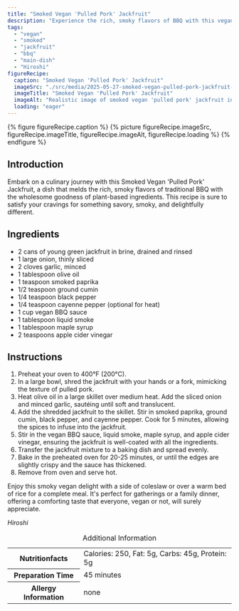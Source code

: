```yaml
---
title: "Smoked Vegan 'Pulled Pork' Jackfruit"
description: "Experience the rich, smoky flavors of BBQ with this vegan Smoked 'Pulled Pork' Jackfruit recipe, perfect for any meal."
tags:
  - "vegan"
  - "smoked"
  - "jackfruit"
  - "bbq"
  - "main-dish"
  - "Hiroshi"
figureRecipe: 
  caption: "Smoked Vegan 'Pulled Pork' Jackfruit"
  imageSrc: "./src/media/2025-05-27-smoked-vegan-pulled-pork-jackfruit-5274.png"
  imageTitle: "Smoked Vegan 'Pulled Pork' Jackfruit"
  imageAlt: "Realistic image of smoked vegan 'pulled pork' jackfruit in a rustic bowl on a dark table, garnished with cilantro, with a softly blurred, warmly lit background."
  loading: "eager"
---
```


{% figure figureRecipe.caption %}
{% picture figureRecipe.imageSrc, figureRecipe.imageTitle, figureRecipe.imageAlt, figureRecipe.loading %}
{% endfigure %}

## Introduction

Embark on a culinary journey with this Smoked Vegan 'Pulled Pork' Jackfruit, a dish that melds the rich, smoky flavors of traditional BBQ with the wholesome goodness of plant-based ingredients. This recipe is sure to satisfy your cravings for something savory, smoky, and delightfully different.

## Ingredients

- 2 cans of young green jackfruit in brine, drained and rinsed
- 1 large onion, thinly sliced
- 2 cloves garlic, minced
- 1 tablespoon olive oil
- 1 teaspoon smoked paprika
- 1/2 teaspoon ground cumin
- 1/4 teaspoon black pepper
- 1/4 teaspoon cayenne pepper (optional for heat)
- 1 cup vegan BBQ sauce
- 1 tablespoon liquid smoke
- 1 tablespoon maple syrup
- 2 teaspoons apple cider vinegar

## Instructions

1. Preheat your oven to 400°F (200°C).
2. In a large bowl, shred the jackfruit with your hands or a fork, mimicking the texture of pulled pork.
3. Heat olive oil in a large skillet over medium heat. Add the sliced onion and minced garlic, sautéing until soft and translucent.
4. Add the shredded jackfruit to the skillet. Stir in smoked paprika, ground cumin, black pepper, and cayenne pepper. Cook for 5 minutes, allowing the spices to infuse into the jackfruit.
5. Stir in the vegan BBQ sauce, liquid smoke, maple syrup, and apple cider vinegar, ensuring the jackfruit is well-coated with all the ingredients.
6. Transfer the jackfruit mixture to a baking dish and spread evenly.
7. Bake in the preheated oven for 20-25 minutes, or until the edges are slightly crispy and the sauce has thickened.
8. Remove from oven and serve hot.

Enjoy this smoky vegan delight with a side of coleslaw or over a warm bed of rice for a complete meal. It's perfect for gatherings or a family dinner, offering a comforting taste that everyone, vegan or not, will surely appreciate.

*Hiroshi*

<table><caption class='sr-only'>Additional Information</caption><tr><th>Nutritionfacts</th><td>Calories: 250, Fat: 5g, Carbs: 45g, Protein: 5g&nbsp;</td></tr><tr><th>Preparation Time</th><td>45 minutes&nbsp;</td></tr><tr><th>Allergy Information</th><td>none&nbsp;</td></tr></table>

